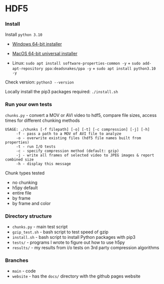 # HDF5

### Install
Install `python 3.10`
* [Windows 64-bit installer](https://www.python.org/downloads/release/python-3100/#:~:text=Windows%20installer%20(64%2Dbit))

* [MacOS 64-bit universal installer](https://www.python.org/downloads/release/python-3100/#:~:text=SIG-,macOS%2064%2Dbit%20universal2%20installer,-macOS)

* Linux: `sudo apt install software-properties-common -y` + `sudo add-apt-repository ppa:deadsnakes/ppa -y` + `sudo apt install python3.10 -y`

Check version: `python3 --version`

Locally install the pip3 packages required: `./install.sh`


### Run your own tests
`chunks.py` - convert a MOV or AVI video to hdf5, compare file sizes, access times for different chunking methods
```
USAGE: ./chunks [-f filepath] [-o] [-t] [-c compression] [-j] [-h]
	 -f - pass a path to a MOV of AVI file to analyze
	 -o - overwrite existing files (hdf5 file names built from properties)
	 -t - run I/O tests
	 -c - specify compression method (default: gzip)
	 -j - write all frames of selected video to JPEG images & report combined size
	 -h - display this message
```

Chunk types tested
* no chunking
* h5py default
* entire file
* by frame
* by frame and color

### Directory structure
* `chunks.py` - main test script
* `gzip_test.sh` - bash script to test speed of gzip 
* `install.sh` - bash script to install Python packages with pip3
* `tests/` - programs I wrote to figure out how to use h5py
* `results/` - my results from i/o tests on 3rd party compression algorithms

### Branches
* `main` - code
* `website` - has the `docs/` directory with the github pages website

